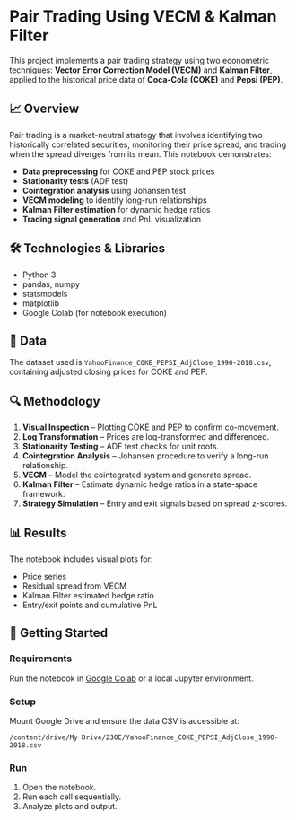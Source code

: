 # Pair Trading Using VECM & Kalman Filter

This project implements a pair trading strategy using two econometric techniques: **Vector Error Correction Model (VECM)** and **Kalman Filter**, applied to the historical price data of **Coca-Cola (COKE)** and **Pepsi (PEP)**.

## 📈 Overview

Pair trading is a market-neutral strategy that involves identifying two historically correlated securities, monitoring their price spread, and trading when the spread diverges from its mean. This notebook demonstrates:

- **Data preprocessing** for COKE and PEP stock prices
- **Stationarity tests** (ADF test)
- **Cointegration analysis** using Johansen test
- **VECM modeling** to identify long-run relationships
- **Kalman Filter estimation** for dynamic hedge ratios
- **Trading signal generation** and PnL visualization

## 🛠️ Technologies & Libraries

- Python 3
- pandas, numpy
- statsmodels
- matplotlib
- Google Colab (for notebook execution)

## 📂 Data

The dataset used is `YahooFinance_COKE_PEPSI_AdjClose_1990-2018.csv`, containing adjusted closing prices for COKE and PEP.

## 🔍 Methodology

1. **Visual Inspection** – Plotting COKE and PEP to confirm co-movement.
2. **Log Transformation** – Prices are log-transformed and differenced.
3. **Stationarity Testing** – ADF test checks for unit roots.
4. **Cointegration Analysis** – Johansen procedure to verify a long-run relationship.
5. **VECM** – Model the cointegrated system and generate spread.
6. **Kalman Filter** – Estimate dynamic hedge ratios in a state-space framework.
7. **Strategy Simulation** – Entry and exit signals based on spread z-scores.

## 📊 Results

The notebook includes visual plots for:

- Price series
- Residual spread from VECM
- Kalman Filter estimated hedge ratio
- Entry/exit points and cumulative PnL

## 🚀 Getting Started

### Requirements

Run the notebook in [Google Colab](https://colab.research.google.com/) or a local Jupyter environment.

### Setup

Mount Google Drive and ensure the data CSV is accessible at:
```
/content/drive/My Drive/230E/YahooFinance_COKE_PEPSI_AdjClose_1990-2018.csv
```

### Run

1. Open the notebook.
2. Run each cell sequentially.
3. Analyze plots and output.
